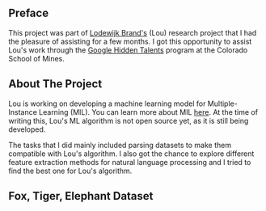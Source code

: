 ## Preface
This project was part of [Lodewijk Brand's](http://minds.mines.edu/people/lou/) (Lou) research project that I had the pleasure of assisting for a few months. I got this opportunity to assist Lou's work through the [Google Hidden Talents](https://cs.mines.edu/hiddentalents/) program at the Colorado School of Mines.

## About The Project
Lou is working on developing a machine learning model for Multiple-Instance Learning (MIL). You can learn more about MIL [here](https://en.wikipedia.org/wiki/Multiple_instance_learning). At the time of writing this, Lou's ML algorithm is not open source yet, as it is still being developed.

The tasks that I did mainly included parsing datasets to make them compatible with Lou's algorithm. I also got the chance to explore different feature extraction methods for natural language processing and I tried to find the best one for Lou's algorithm.

## Fox, Tiger, Elephant Dataset

